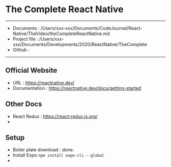 # The Complete React Native

---

* Documents :  /Users/xxx-xxx/Documents/CodeJournal/React-Native/TheVideo/theCompleteReactNative.md
* Project file : /Users/xxx-xxx/Documents/Developments/2020/ReactNative/TheComplete
* Github : 

---

## Official Website

* URL : https://reactnative.dev/
* Documentation : https://reactnative.dev/docs/getting-started

## Other Docs

* React Redux : https://react-redux.js.org/
* 

## Setup

* Boiler plate download : done.
* Install Expo ```npm install expo-cli --global```
* 



